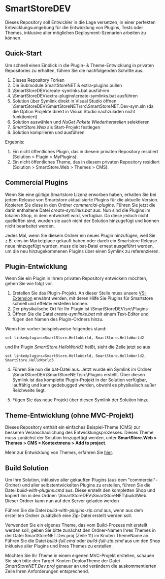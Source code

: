 # SmartStoreDEV

Dieses Repository soll Entwickler in die Lage versetzen, in einer perfekten Entwicklungsumgebung für die Entwicklung von Plugins, Tests oder Themes, inklusive aller möglichen Deployment-Szenarien arbeiten zu können. 

## Quick-Start ##

Um schnell einen Einblick in die Plugin- & Theme-Entwicklung in privaten Repositories zu erhalten, führen Sie die nachfolgenden Schritte aus. 

1. Dieses Repository Forken
2. Die Submodule SmartStoreNET & extra-plugins pullen
3. \SmartStoreDEV\create-symlinks.bat ausführen
4. \SmartStoreDEV\extra-plugins\create-symlinks.bat ausführen
5. Solution über Symlink direkt in Visual Studio öffnen \SmartStoreDEV\SmartStoreNET\src\SmartStoreNET.Dev-sym.sln (da die Option Projekte direkt in Visual Studio nachzuladen nicht funktioniert)
6. Solution auswählen und *NuGet Pakete Wiederherstellen* selektieren
7. *SmartStore.Web* als Start-Projekt festlegen
8. Solution kompilieren und ausführen

Ergebnis:

1. Ein nicht öffentliches Plugin, das in diesem privaten Repository residiert (Solution > Plugin > MyPlugins). 
2. Ein nicht öffentliches Theme, das in diesem privaten Repository residiert (Solution > SmartStore.Web > Themes > CMS).

## Commercial Plugins ##

Wenn Sie eine gültige Smartstore Lizenz erworben haben, erhalten Sie bei jedem Release von Smartstore aktualisierte Plugins für die aktuelle Version. Kopieren Sie diese in den Ordner *commercial-plugins*. Führen Sie jetzt die darin enthaltene Datei *create-symlinks.bat* aus. Nun sind die Plugins im lokalen Shop, in dem entwickelt wird, verfügbar. Da diese jedoch nicht quelloffen sind, wurden sie auch nicht der Solution hinzugefügt und können nicht bearbeitet werden. 

Jedes Mal, wenn Sie diesem Ordner ein neues Plugin hinzufügen, weil Sie z.B. eins im Marketplace gekauft haben oder durch ein Smartstore Release neue hinzugefügt wurden, muss die bat-Datei erneut ausgeführt werden, um die neu hinzugekommenen Plugins über einen Symlink zu referenzieren.    

## Plugin-Entwicklung ##

Wenn Sie ein Plugin in Ihrem privaten Repository entwickeln möchten, gehen Sie wie folgt vor.
 
1. Erstellen Sie das Plugin-Projekt. An dieser Stelle muss unsere [VS-Extension](https://marketplace.visualstudio.com/items?itemName=SmartStoreAG.Smartstore) erwähnt werden, mit deren Hilfe Sie Plugins für Smartstore schnell und effektiv erstellen können.
2. Der physikalische Ort für Ihr Plugin ist \SmartStoreDEV\src\Plugins
3. Öffnen Sie die Datei *create-symlinks.bat* mit einem Text-Editor und fügen den Namen des Plugin-Ordners hinzu.

Wenn hier vorher beispielsweise folgendes stand:

    set linkedplugins=SmartStore.HelloWorld, SmartStore.HelloWorld2

und Ihr Plugin *SmartStore.HelloWorld3* heißt, sieht die Zeile jetzt so aus

    set linkedplugins=SmartStore.HelloWorld, SmartStore.HelloWorld2, SmartStore.HelloWorld3

4. Führen Sie nun die bat-Datei aus. Jetzt wurde ein Symlink im Ordner \SmartStoreDEV\SmartStoreNET\src\Plugins
erstellt. Über diesen Symlink ist das komplette Plugin-Projekt in der Solution verfügbar, lauffähig und kann gedebugged werden, obwohl es physikalisch außer Reichweite liegt. 

5. Fügen Sie das neue Projekt über diesen Symlink der Solution hinzu.  

## Theme-Entwicklung (ohne MVC-Projekt) ##

Dieses Repository enthält ein einfaches Beispiel-Theme (CMS) zur besseren Veranschaulichung des Entwicklungsprozesses. Dieses Theme muss zunächst der Solution hinzugefügt werden, unter **SmartStore.Web > Themes > CMS > Kontextmenu > Add to project**. 

Mehr zur Entwicklung von Themes, erfahren Sie [hier](http://docs.smartstore.com/display/SMNET/How+to+write+a+Theme#space-menu-link-content).

## Build Solution ##

Um Ihre Solution, inklusive aller gekauften Plugins (aus dem "commercial"-Ordner) und aller selbstentwickelten Plugins zu erstellen, führen Sie die Datei *build-with-plugins.cmd* aus. Diese erstellt den kompletten Shop und kopiert ihn in den Ordner: \SmartStoreDEV\SmartStoreNET\build\Web. Dieser Ordner kann nun auf den Server geladen werden

Führen Sie die Datei *build-with-plugins-zip.cmd* aus, wenn aus dem erstellten Ordner zusätzlich eine Zip-Datei erstellt werden soll. 

Verwenden Sie ein eigenes Theme, das vom Build-Prozess mit erstellt werden soll, geben Sie bitte zunächst den Ordner-Namen Ihres Themes in der Datei SmartStoreNET.Dev.proj (Zeile 11) im Knoten ThemeName an. Führen Sie die Datei *build-full.cmd* oder *build-full-zip.cmd* aus um den Shop inklusive aller Plugins und Ihres Themes zu erstellen.   

Möchten Sie Ihr Theme in einem eigenen MVC-Projekt erstellen, schauen Sie sich bitte den Target-Knoten DeployTheme der Datei *SmartStoreNET.Dev.proj* genauer an und verändern die auskommentierten Zeile Ihren Anforderungen entsprechend.